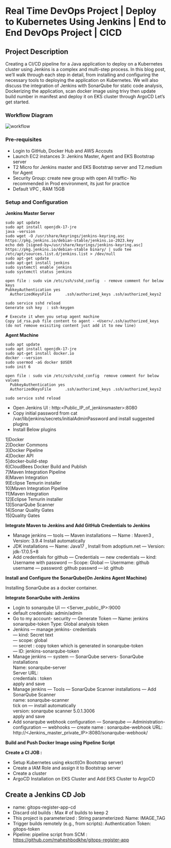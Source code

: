 # Real Time DevOps Project | Deploy to Kubernetes Using Jenkins | End to End DevOps Project | CICD

## Project Description

Creating a CI/CD pipeline for a Java application to deploy on a Kubernetes cluster using Jenkins is a complex and multi-step process. In this blog post, we’ll walk through each step in detail, from installing and configuring the necessary tools to deploying the application on Kubernetes. We will also discuss the integration of Jenkins with SonarQube for static code analysis, Dockerizing the application, scan docker image using trivy then update build number in manifest and deploy it on EKS cluster through ArgoCD Let’s get started.

### Workflow Diagram

![workflow](https://github.com/user-attachments/assets/c9951c4e-316c-4305-8d97-b241babd84da)

### Pre-requisites
  - Login to GitHub, Docker Hub and AWS Accouts
  - Launch EC2 instances 3: Jenkins Master, Agent and EKS Bootstrap server
  - T2 Micro for Jenkins master and EKS Bootstrap server and T2.medium for Agent
  - Security Group: create new group with open All traffic- No recommended in Prod environment, its just for practice
  - Default VPC , RAM 15GB

### Setup and Configuration

__Jenkins Master Server__

    sudo apt update
    sudo apt install openjdk-17-jre
    java -version
    sudo wget -O /usr/share/keyrings/jenkins-keyring.asc   https://pkg.jenkins.io/debian-stable/jenkins.io-2023.key
    echo deb [signed-by=/usr/share/keyrings/jenkins-keyring.asc]   https://pkg.jenkins.io/debian-stable binary/ | sudo tee   /etc/apt/sources.list.d/jenkins.list > /dev/null
    sudo apt-get update
    sudo apt-get install jenkins
    sudo systemctl enable jenkins
    sudo systemctl status jenkins
    
    open file : sudo vim /etc/ssh/sshd_config  - remove comment for below keys
    PubkeyAuthentication yes 
      AuthorizedKeysFile      .ssh/authorized_keys .ssh/authorized_keys2
    
    sudo service sshd reload
    Generate ssh key  : ssh-keygen
    
    # Execute it when you setup agent machine
    Copy id_rsa.pub file content to agent - <User>/.ssh/authorized_keys (do not remove exisiting content just add it to new line)


__Agent Machine__
    
    sudo apt update
    sudo apt install openjdk-17-jre
    sudo apt-get install docker.io
    docker --version
    sudo usermod -aG docker $USER
    sudo init 6
    
    open file : sudo vim /etc/ssh/sshd_config  remove comment for below values
      PubkeyAuthentication yes 
      AuthorizedKeysFile      .ssh/authorized_keys .ssh/authorized_keys2
    
    sudo service sshd reload


  - Open Jenkins UI : http:<Public_IP_of_jenkinsmaster>:8080
  - Copy initial password from cat /var/lib/jenkins/secrets/initialAdminPassword and install suggested plugins
  - Install Below plugins

  1]Docker </br>
  2]Docker Commons </br>
  3]Docker Pipeline </br>
  4]Docker API </br>
  5]docker-build-step </br>
  6]CloudBees Docker Build and Publish </br>
  7]Maven Integration Pipeline </br>
  8]Maven Integration </br>
  9]Eclipse Temurin installer </br>
  10]Maven Integration Pipeline </br>
  11]Maven Integration </br>
  12]Eclipse Temurin installer </br>
  13]SonarQube Scanner </br>
  14]Sonar Quality Gates </br>
  15]Quality Gates </br>


__Integrate Maven to Jenkins and Add GitHub Credentials to Jenkins__

  - Manage jenkins — tools — Maven installations — Name : Maven3 , Version: 3.9.4 Install automatically
  - JDK installations — Name: Java17 , Install from adoptium.net — Version: jdk-17.0.5+8
  - Add credentials for github — Credentials — new credentials
    — kind: Username with password
    — Scope: Global
    — Usermame: github username
    — password: github passwrd
    — id: github

__Install and Configure the SonarQube(On Jenkins Agent Machine)__

Installing SonarQube as a docker container.

__Integrate SonarQube with Jenkins__

  - Login to sonarqube UI — <Server_public_IP>:9000
  - default credentials: admin/admin
  - Go to my account- security — Generate Token — Name: jenkins sonarqube-token Type: Global analysis token
  - Jenkins — manage jenkins- credentials <br/>
      — kind: Secret text <br/>
      — scope: global <br/>
      — secret : copy token which is generated in sonarqube-token <br/>
      — ID: jenkins-sonarqube-token <br/>
  - Manage jenkins — system — SonarQube servers- SonarQube installations <br/>
        Name: sonarqube-server <br/>
        Server URL: <br/>
        credentials : token <br/>
        apply and save <br/>
  - Manage jenkins — Tools — SonarQube Scanner installations — Add SonarQube Scanner <br/>
      name: sonarqube-scanner <br/>
      tick on — install automatically <br/>
      version: sonarqube scanner 5.0.1.3006 <br/>
      apply and save <br/>
  - Add sonarqube webhook configuration — Sonarqube — Administration- configuration — webhooks — create name : sonarqube-webhook
    URL: http://<Jenkins_master_private_IP>:8080/sonarqube-webhook/

__Build and Push Docker Image using Pipeline Script__

__Create a CI JOB :__

  - Setup Kubernetes using eksctl(On Bootstrap server)
  - Create a IAM Role and assign it to Bootstrap server
  - Create a cluster
  - ArgoCD Installation on EKS Cluster and Add EKS Cluster to ArgoCD

## Create a Jenkins CD Job
  - name: gitops-register-app-cd
  - Discard old builds : Max # of builds to keep 2
  - This project is parameterized : String parameterized: Name: IMAGE_TAG
  - Trigger builds remotely (e.g., from scripts): Authentication Token: gitops-token
  - Pipeline: pipeline script from SCM : https://github.com/maheshbodkhe/gitops-register-app

    
